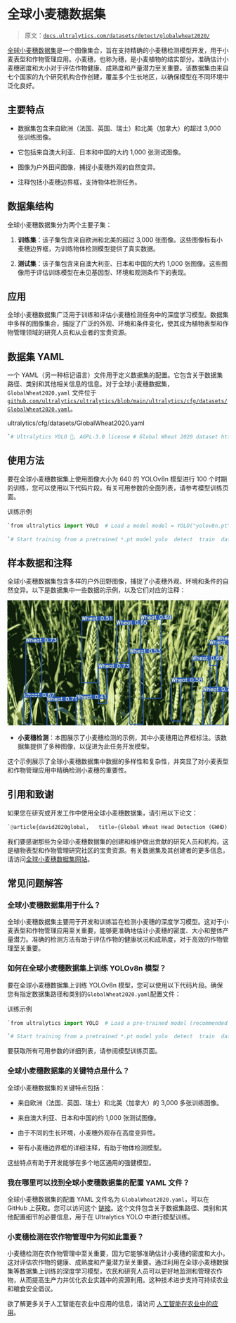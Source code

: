 # 全球小麦穗数据集

> 原文：[`docs.ultralytics.com/datasets/detect/globalwheat2020/`](https://docs.ultralytics.com/datasets/detect/globalwheat2020/)

[全球小麦穗数据集](https://www.global-wheat.com/)是一个图像集合，旨在支持精确的小麦穗检测模型开发，用于小麦表型和作物管理应用。小麦穗，也称为穗，是小麦植物的结实部分。准确估计小麦穗密度和大小对于评估作物健康、成熟度和产量潜力至关重要。该数据集由来自七个国家的九个研究机构合作创建，覆盖多个生长地区，以确保模型在不同环境中泛化良好。

## 主要特点

+   数据集包含来自欧洲（法国、英国、瑞士）和北美（加拿大）的超过 3,000 张训练图像。

+   它包括来自澳大利亚、日本和中国的大约 1,000 张测试图像。

+   图像为户外田间图像，捕捉小麦穗外观的自然变异。

+   注释包括小麦穗边界框，支持物体检测任务。

## 数据集结构

全球小麦穗数据集分为两个主要子集：

1.  **训练集**：该子集包含来自欧洲和北美的超过 3,000 张图像。这些图像标有小麦穗边界框，为训练物体检测模型提供了真实数据。

1.  **测试集**：该子集包含来自澳大利亚、日本和中国的大约 1,000 张图像。这些图像用于评估训练模型在未见基因型、环境和观测条件下的表现。

## 应用

全球小麦穗数据集广泛用于训练和评估小麦穗检测任务中的深度学习模型。数据集中多样的图像集合，捕捉了广泛的外观、环境和条件变化，使其成为植物表型和作物管理领域的研究人员和从业者的宝贵资源。

## 数据集 YAML

一个 YAML（另一种标记语言）文件用于定义数据集的配置。它包含关于数据集路径、类别和其他相关信息的信息。对于全球小麦穗数据集，`GlobalWheat2020.yaml` 文件位于 [`github.com/ultralytics/ultralytics/blob/main/ultralytics/cfg/datasets/GlobalWheat2020.yaml`](https://github.com/ultralytics/ultralytics/blob/main/ultralytics/cfg/datasets/GlobalWheat2020.yaml)。

ultralytics/cfg/datasets/GlobalWheat2020.yaml

```py
`# Ultralytics YOLO 🚀, AGPL-3.0 license # Global Wheat 2020 dataset https://www.global-wheat.com/ by University of Saskatchewan # Documentation: https://docs.ultralytics.com/datasets/detect/globalwheat2020/ # Example usage: yolo train data=GlobalWheat2020.yaml # parent # ├── ultralytics # └── datasets #     └── GlobalWheat2020  ← downloads here (7.0 GB)  # Train/val/test sets as 1) dir: path/to/imgs, 2) file: path/to/imgs.txt, or 3) list: [path/to/imgs1, path/to/imgs2, ..] path:  ../datasets/GlobalWheat2020  # dataset root dir train:  # train images (relative to 'path') 3422 images   -  images/arvalis_1   -  images/arvalis_2   -  images/arvalis_3   -  images/ethz_1   -  images/rres_1   -  images/inrae_1   -  images/usask_1 val:  # val images (relative to 'path') 748 images (WARNING: train set contains ethz_1)   -  images/ethz_1 test:  # test images (optional) 1276 images   -  images/utokyo_1   -  images/utokyo_2   -  images/nau_1   -  images/uq_1  # Classes names:   0:  wheat_head  # Download script/URL (optional) --------------------------------------------------------------------------------------- download:  |   from ultralytics.utils.downloads import download   from pathlib import Path    # Download   dir = Path(yaml['path'])  # dataset root dir   urls = ['https://zenodo.org/record/4298502/files/global-wheat-codalab-official.zip',   'https://github.com/ultralytics/assets/releases/download/v0.0.0/GlobalWheat2020_labels.zip']   download(urls, dir=dir)    # Make Directories   for p in 'annotations', 'images', 'labels':   (dir / p).mkdir(parents=True, exist_ok=True)    # Move   for p in 'arvalis_1', 'arvalis_2', 'arvalis_3', 'ethz_1', 'rres_1', 'inrae_1', 'usask_1', \   'utokyo_1', 'utokyo_2', 'nau_1', 'uq_1':   (dir / 'global-wheat-codalab-official' / p).rename(dir / 'images' / p)  # move to /images   f = (dir / 'global-wheat-codalab-official' / p).with_suffix('.json')  # json file   if f.exists():   f.rename((dir / 'annotations' / p).with_suffix('.json'))  # move to /annotations` 
```

## 使用方法

要在全球小麦穗数据集上使用图像大小为 640 的 YOLOv8n 模型进行 100 个时期的训练，您可以使用以下代码片段。有关可用参数的全面列表，请参考模型训练页面。

训练示例

```py
`from ultralytics import YOLO  # Load a model model = YOLO("yolov8n.pt")  # load a pretrained model (recommended for training)  # Train the model results = model.train(data="GlobalWheat2020.yaml", epochs=100, imgsz=640)` 
```

```py
`# Start training from a pretrained *.pt model yolo  detect  train  data=GlobalWheat2020.yaml  model=yolov8n.pt  epochs=100  imgsz=640` 
```

## 样本数据和注释

全球小麦穗数据集包含多样的户外田野图像，捕捉了小麦穗外观、环境和条件的自然变异。以下是数据集中一些数据的示例，以及它们对应的注释：

![数据集示例图像](img/11f9a3c2a91f53bf2ffed6279dc46abd.png)

+   **小麦穗检测**：本图展示了小麦穗检测的示例，其中小麦穗用边界框标注。该数据集提供了多种图像，以促进为此任务开发模型。

这个示例展示了全球小麦穗数据集中数据的多样性和复杂性，并突显了对小麦表型和作物管理应用中精确检测小麦穗的重要性。

## 引用和致谢

如果您在研究或开发工作中使用全球小麦穗数据集，请引用以下论文：

```py
`@article{david2020global,   title={Global Wheat Head Detection (GWHD) Dataset: A Large and Diverse Dataset of High-Resolution RGB-Labelled Images to Develop and Benchmark Wheat Head Detection Methods},   author={David, Etienne and Madec, Simon and Sadeghi-Tehran, Pouria and Aasen, Helge and Zheng, Bangyou and Liu, Shouyang and Kirchgessner, Norbert and Ishikawa, Goro and Nagasawa, Koichi and Badhon, Minhajul and others},   journal={arXiv preprint arXiv:2005.02162},   year={2020} }` 
```

我们要感谢那些为全球小麦穗数据集的创建和维护做出贡献的研究人员和机构，这是植物表型和作物管理研究社区的宝贵资源。有关数据集及其创建者的更多信息，请访问[全球小麦穗数据集网站](https://www.global-wheat.com/)。

## 常见问题解答

### 全球小麦穗数据集用于什么？

全球小麦穗数据集主要用于开发和训练旨在检测小麦穗的深度学习模型。这对于小麦表型和作物管理应用至关重要，能够更准确地估计小麦穗的密度、大小和整体产量潜力。准确的检测方法有助于评估作物的健康状况和成熟度，对于高效的作物管理至关重要。

### 如何在全球小麦穗数据集上训练 YOLOv8n 模型？

要在全球小麦穗数据集上训练 YOLOv8n 模型，您可以使用以下代码片段。确保您有指定数据集路径和类别的`GlobalWheat2020.yaml`配置文件：

训练示例

```py
`from ultralytics import YOLO  # Load a pre-trained model (recommended for training) model = YOLO("yolov8n.pt")  # Train the model results = model.train(data="GlobalWheat2020.yaml", epochs=100, imgsz=640)` 
```

```py
`# Start training from a pretrained *.pt model yolo  detect  train  data=GlobalWheat2020.yaml  model=yolov8n.pt  epochs=100  imgsz=640` 
```

要获取所有可用参数的详细列表，请参阅模型训练页面。

### 全球小麦穗数据集的关键特点是什么？

全球小麦穗数据集的关键特点包括：

+   来自欧洲（法国、英国、瑞士）和北美（加拿大）的 3,000 多张训练图像。

+   来自澳大利亚、日本和中国的约 1,000 张测试图像。

+   由于不同的生长环境，小麦穗外观存在高度变异性。

+   带有小麦穗边界框的详细注释，有助于物体检测模型。

这些特点有助于开发能够在多个地区通用的强健模型。

### 我在哪里可以找到全球小麦穗数据集的配置 YAML 文件？

全球小麦穗数据集的配置 YAML 文件名为 `GlobalWheat2020.yaml`，可以在 GitHub 上获取。您可以访问这个 [链接](https://github.com/ultralytics/ultralytics/blob/main/ultralytics/cfg/datasets/GlobalWheat2020.yaml)。这个文件包含关于数据集路径、类别和其他配置细节的必要信息，用于在 Ultralytics YOLO 中进行模型训练。

### 小麦穗检测在农作物管理中为何如此重要？

小麦穗检测在农作物管理中至关重要，因为它能够准确估计小麦穗的密度和大小，这对评估农作物的健康、成熟度和产量潜力至关重要。通过利用在全球小麦穗数据集等数据集上训练的深度学习模型，农民和研究人员可以更好地监测和管理农作物，从而提高生产力并优化农业实践中的资源利用。这种技术进步支持可持续农业和粮食安全倡议。

欲了解更多关于人工智能在农业中应用的信息，请访问 [人工智能在农业中的应用](https://www.ultralytics.com/solutions/ai-in-agriculture)。
